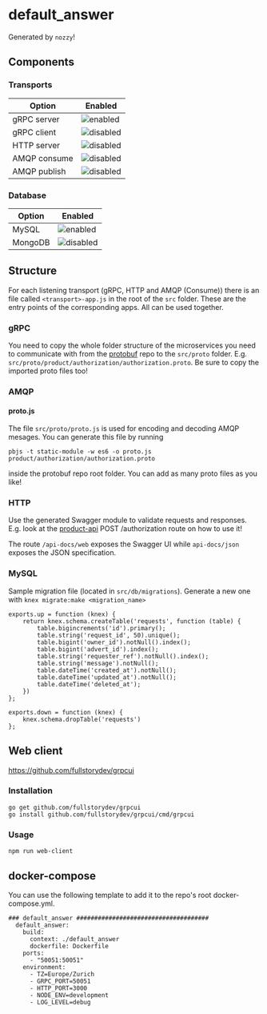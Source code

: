 # default_answer

Generated by `nozzy`!

## Components

### Transports
| **Option** | **Enabled** |
|---|---|
| gRPC server | ![enabled](https://img.icons8.com/color/24/000000/checked.png) |
| gRPC client | ![disabled](https://img.icons8.com/color/24/000000/close-window.png) |
| HTTP server | ![disabled](https://img.icons8.com/color/24/000000/close-window.png) |
| AMQP consume | ![disabled](https://img.icons8.com/color/24/000000/close-window.png) |
| AMQP publish | ![disabled](https://img.icons8.com/color/24/000000/close-window.png) |





### Database
| **Option** | **Enabled** |
|---|---|
| MySQL | ![enabled](https://img.icons8.com/color/24/000000/checked.png) |
| MongoDB | ![disabled](https://img.icons8.com/color/24/000000/close-window.png) |

## Structure
For each listening transport (gRPC, HTTP and AMQP (Consume)) there is an file called `<transport>-app.js` in the root
of the `src` folder. These are the entry points of the corresponding apps. All can be used together.

### gRPC
You need to copy the whole folder structure of the microservices you need to communicate with from the
[protobuf](https://bitbucket.org/jdbergmann/protobuf/src/master/) repo to the `src/proto` folder.
E.g. `src/proto/product/authorization/authorization.proto`. Be sure to copy the imported proto files too!

### AMQP
#### proto.js
The file `src/proto/proto.js` is used for encoding and decoding AMQP mesages. You can generate this file by running

```
pbjs -t static-module -w es6 -o proto.js product/authorization/authorization.proto
```

inside the protobuf repo root folder. You can add as many proto files as you like!

### HTTP
Use the generated Swagger module to validate requests and responses. E.g. look at the
[product-api](https://bitbucket.org/jdbergmann/product/src/develop/api/src/routes/web.js) POST /authorization route on
how to use it!

The route `/api-docs/web` exposes the Swagger UI while `api-docs/json` exposes the JSON specification.

### MySQL
Sample migration file (located in `src/db/migrations`). Generate a new one with `knex migrate:make <migration_name>`
```
exports.up = function (knex) {
    return knex.schema.createTable('requests', function (table) {
        table.bigincrements('id').primary();
        table.string('request_id', 50).unique();
        table.bigint('owner_id').notNull().index();
        table.bigint('advert_id').index();
        table.string('requester_ref').notNull().index();
        table.string('message').notNull();
        table.dateTime('created_at').notNull();
        table.dateTime('updated_at').notNull();
        table.dateTime('deleted_at');
    })
};

exports.down = function (knex) {
    knex.schema.dropTable('requests')
};
```

## Web client
https://github.com/fullstorydev/grpcui

### Installation
```
go get github.com/fullstorydev/grpcui
go install github.com/fullstorydev/grpcui/cmd/grpcui
```

### Usage
```
npm run web-client
```

## docker-compose
You can use the following template to add it to the repo's root docker-compose.yml.

```
### default_answer #####################################
  default_answer:
    build:
      context: ./default_answer
      dockerfile: Dockerfile
    ports:
      - "50051:50051"
    environment:
      - TZ=Europe/Zurich
      - GRPC_PORT=50051
      - HTTP_PORT=3000
      - NODE_ENV=development
      - LOG_LEVEL=debug
```
